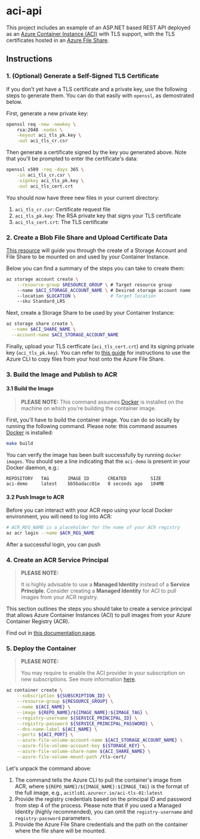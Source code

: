 # aci-api

This project includes an example of an ASP.NET based REST API
deployed as an [Azure Container Instance (ACI)](https://docs.microsoft.com/en-us/azure/container-instances/)
with TLS support, with the TLS certificates hosted in an
[Azure File Share](https://docs.microsoft.com/en-us/azure/storage/files/storage-how-to-create-file-share?tabs=azure-portal).

## Instructions

### 1. (Optional) Generate a Self-Signed TLS Certificate

If you don't yet have a TLS certificate and a private key, use the following steps to generate them.
You can do that easily with `openssl`, as demostrated below.

First, generate a new private key:

```bash
openssl req -new -newkey \
    rsa:2048 -nodes \
    -keyout aci_tls_pk.key \
    -out aci_tls_cr.csr
```

Then generate a certificate signed by the key you generated above.  Note
that you'll be prompted to enter the certificate's data:

```bash
openssl x509 -req -days 365 \
    -in aci_tls_cr.csr \
    -signkey aci_tls_pk.key \
    -out aci_tls_cert.crt
```

You should now have three new files in your current directory:

1. `aci_tls_cr.csr`: Certificate request file
1. `aci_tls_pk.key`: The RSA private key that signs your TLS certificate
1. `aci_tls_cert.crt`: The TLS certificate

### 2. Create a Blob File Share and Upload Certificate Data

[This resource](https://docs.microsoft.com/en-us/azure/container-instances/container-instances-volume-azure-files)
will guide you through the create of a Storage Account and File Share to be mounted on and used by your Container Instance.

Below you can find a summary of the steps you can take to create them:

```bash
az storage account create \
    --resource-group $RESOURCE_GROUP \ # Target resource group
    --name $ACI_STORAGE_ACCOUNT_NAME \ # Desired storage account name
    --location $LOCATION \             # Target location  
    --sku Standard_LRS
```

Next, create a Storage Share to be used by your Container Instance:

```bash
az storage share create \
  --name $ACI_SHARE_NAME \
  --account-name $ACI_STORAGE_ACCOUNT_NAME
```

Finally, upload your TLS certficate (`aci_tls_cert.crt`) and its signing private key (`aci_tls_pk.key`).
You can refer to [this guide](https://docs.microsoft.com/en-us/cli/azure/storage/file/copy?view=azure-cli-latest#az-storage-file-copy-start)
for instructions to use the Azure CLI to copy files from your host onto the Azure File Share.

### 3. Build the Image and Publish to ACR

#### 3.1 Build the Image

> **PLEASE NOTE:**
> This command assumes [Docker](https://docs.docker.com/engine/install/) is installed
> on the machine on which you're building the container image.

First, you'll have to build the container image.  You can do so locally by running the following command.
Please note: this command assumes [Docker](https://docs.docker.com/engine/install/) is installed:

```bash
make build
```

You can verify the image has been built successfully by running `docker images`.  You should see
a line indicating that the `aci-demo` is present in your Docker daemon, e.g.:

```
REPOSITORY   TAG       IMAGE ID       CREATED         SIZE
aci-demo     latest    bb5badacc01e   8 seconds ago   104MB
```

#### 3.2 Push Image to ACR

Before you can interact with your ACR repo using your local Docker environment, you will need to
log into ACR:

```bash
# ACR_REG_NAME is a placeholder for the name of your ACR registry
az acr login --name $ACR_REG_NAME
```

After a successful login, you can push

### 4. Create an ACR Service Principal

> **PLEASE NOTE:**
>
> It is highly advisable to use a **Managed Identity** instead of a **Service Principle**.
> Consider creating a **Managed Identity** for ACI to pull images from your ACR registry.
>

This section outlines the steps you should take to create a service principal that
allows Azure Container Instances (ACI) to pull images from your Azure Container Registry (ACR).

Find out in [this documentation page](https://docs.microsoft.com/en-us/azure/container-registry/container-registry-auth-aci).

### 5. Deploy the Container

> **PLEASE NOTE:**
>
> You may require to enable the ACI provider in your subscription on new subscriptions. See more information
> [here](https://docs.microsoft.com/en-us/azure/azure-resource-manager/troubleshooting/error-register-resource-provider).
>

```bash
az container create \
    --subscription ${SUBSCRIPTION_ID} \
    --resource-group ${RESOURCE_GROUP} \
    --name ${ACI_NAME} \
    --image ${REPO_NAME}/${IMAGE_NAME}:${IMAGE_TAG} \
    --registry-username ${SERVICE_PRINCIPAL_ID} \
    --registry-password ${SERVICE_PRINCIPAL_PASSWORD} \
    --dns-name-label ${ACI_NAME} \
    --ports ${ACI_PORT} \
    --azure-file-volume-account-name ${ACI_STORAGE_ACCOUNT_NAME} \
    --azure-file-volume-account-key ${STORAGE_KEY} \
    --azure-file-volume-share-name ${ACI_SHARE_NAME} \
    --azure-file-volume-mount-path /tls-cert/
```

Let's unpack the command above:

1. The command tells the Azure CLI to pull the container's image
   from ACR, where `${REPO_NAME}/${IMAGE_NAME}:${IMAGE_TAG}` is the format
   of the full image, e.g., `acitls01.azurecr.io/aci-tls-01:latest`
1. Provide the registry credentials based on the principal ID and password
   from step 4 of the process.  Please note that if you used a Managed Identity
   (highly recommended), you can omit the `registry-username` and `registry-password`
   parameters.
1. Provide the Azure File Share credentials and the path on the container where
   the file share will be mounted.

